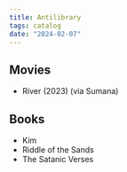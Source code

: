 ```yaml
---
title: Antilibrary
tags: catalog
date: "2024-02-07"
---
```


## Movies

- River (2023) (via Sumana)

## Books

- Kim
- Riddle of the Sands
- The Satanic Verses
